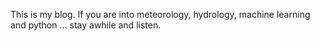 This is my blog. If you are into meteorology, hydrology, machine learning and python ... stay awhile and listen.



